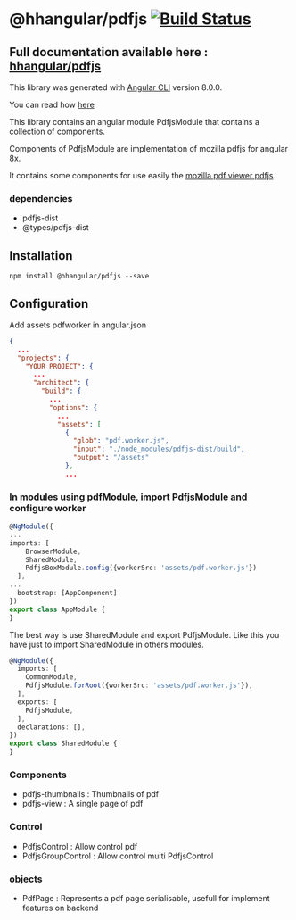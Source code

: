 # @hhangular/pdfjs [![Build Status](https://img.shields.io/travis/hhangular/hhangular/pdfjs.svg?style=for-the-badge&logo=travis-ci)](https://travis-ci.org/hhangular/hhangular) 

## Full documentation available here : [hhangular/pdfjs](https://hhangular.hhdev.fr/en-us/pdfjs/overview)

This library was generated with [Angular CLI](https://github.com/angular/angular-cli) version 8.0.0.

You can read how [here](https://angular.io/guide/creating-libraries)

This library contains an angular module PdfjsModule that contains a collection of components.

Components of PdfjsModule are implementation of mozilla pdfjs for angular 8x. 

It contains some components for use easily the [mozilla pdf viewer pdfjs](https://github.com/mozilla/pdf.js).

### dependencies
  - pdfjs-dist
  - @types/pdfjs-dist

## Installation

```
npm install @hhangular/pdfjs --save
```

## Configuration

Add assets pdfworker in angular.json

```json
{
  ...
  "projects": {
    "YOUR PROJECT": {
      ...
      "architect": {
        "build": {
          ...
          "options": {
            ...
            "assets": [
              { 
                "glob": "pdf.worker.js", 
                "input": "./node_modules/pdfjs-dist/build", 
                "output": "/assets" 
              },
              ...
```

### In modules using pdfModule, import PdfjsModule and configure worker

```typescript
@NgModule({
...
imports: [
    BrowserModule,
    SharedModule,
    PdfjsBoxModule.config({workerSrc: 'assets/pdf.worker.js'})
  ],
...
  bootstrap: [AppComponent]
})
export class AppModule {
}
```

The best way is use SharedModule and export PdfjsModule. Like this you have just to import SharedModule in others modules.

```typescript
@NgModule({
  imports: [
    CommonModule,
    PdfjsModule.forRoot({workerSrc: 'assets/pdf.worker.js'}),
  ],
  exports: [
    PdfjsModule,
  ],
  declarations: [],
})
export class SharedModule {
}
```


### Components

  - pdfjs-thumbnails : Thumbnails of pdf
  - pdfjs-view  : A single page of pdf

### Control

  - PdfjsControl : Allow control pdf
  - PdfjsGroupControl : Allow control multi PdfjsControl

### objects

  - PdfPage : Represents a pdf page serialisable, usefull for implement features on backend
  
    

